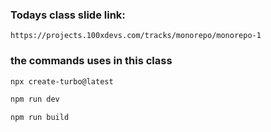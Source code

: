 ### Todays class slide link:

```link
https://projects.100xdevs.com/tracks/monorepo/monorepo-1
```


### the commands uses in this class

```bash
npx create-turbo@latest

npm run dev

npm run build
```